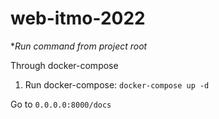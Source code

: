 # web-itmo-2022


*_Run command from project root_

Through docker-compose

1. Run docker-compose: `docker-compose up -d`

Go to `0.0.0.0:8000/docs`
